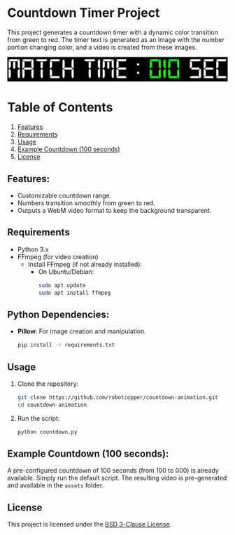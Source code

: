 # Countdown Timer Project

This project generates a countdown timer with a dynamic color transition from green to red. The timer text is generated as an image with the number portion changing color, and a video is created from these images.

<p align="center">
    <img src="assets/countdown.gif">
</p>

# Table of Contents

1. [Features](#features)
2. [Requirements](#requirements)
3. [Usage](#usage)
4. [Example Countdown (100 seconds)](#example-countdown-100-seconds)
5. [License](#license)

## Features:
- Customizable countdown range.
- Numbers transition smoothly from green to red.
- Outputs a WebM video format to keep the background transparent.

## Requirements

- Python 3.x
- FFmpeg (for video creation)
    - Install FFmpeg (if not already installed):
        - On Ubuntu/Debian:
            ```bash
            sudo apt update
            sudo apt install ffmpeg
            ```
## Python Dependencies:
- **Pillow**: For image creation and manipulation.
    ```bash
    pip install -r requirements.txt
    ```

## Usage

1. Clone the repository:
   ```bash
   git clone https://github.com/robotcopper/countdown-animation.git
   cd countdown-animation
   ```

2. Run the script:
   ```bash
   python countdown.py
   ```

## Example Countdown (100 seconds): 
A pre-configured countdown of 100 seconds (from 100 to 000) is already available. Simply run the default script.
The resulting video is pre-generated and available in the `assets` folder.

## License

This project is licensed under the [BSD 3-Clause License](LICENSE).
